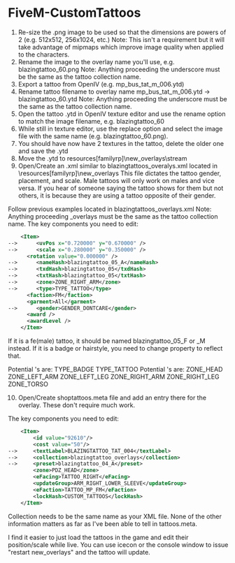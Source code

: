 # FiveM-CustomTattoos

1.  Re-size the .png image to be used so that the dimensions are powers of 2 (e.g. 512x512, 256x1024, etc.)
Note: This isn't a requirement but it will take advantage of mipmaps which improve image quality when applied to the characters.
2.  Rename the image to the overlay name you'll use, e.g. blazingtattoo_60.png
Note: Anything proceeding the underscore must be the same as the tattoo collection name.
3.  Export a tattoo from OpenIV (e.g. mp_bus_tat_m_006.ytd)
4.  Rename tattoo filename to overlay name mp_bus_tat_m_006.ytd -> blazingtattoo_60.ytd
Note: Anything proceeding the underscore must be the same as the tattoo collection name.
5.  Open the tattoo .ytd in OpenIV texture editor and use the rename option to match the image filename, e.g. blazingtattoo_60
6.  While still in texture editor, use the replace option and select the image file with the same name (e.g. blazingtattoo_60.png).
7.  You should have now have 2 textures in the tattoo, delete the older one and save the .ytd
8.  Move the .ytd to resources\[familyrp]\new_overlays\stream
9.  Open/Create an .xml similar to blazingtattoos_overalys.xml located in \resources\[familyrp]\new_overlays
This file dictates the tattoo gender, placement, and scale.  Male tattoos will only work on males and vice versa.  If you hear of someone saying the tattoo shows for them but not others, it is because they are using a tattoo opposite of their gender.

Follow previous examples located in blazingtattoos_overlays.xml
Note: Anything proceeding _overlays must be the same as the tattoo collection name.
The key components you need to edit:
```xml
    <Item>
-->      <uvPos x="0.720000" y="0.670000" />
-->      <scale x="0.280000" y="0.350000" />
      <rotation value="0.000000" />
-->      <nameHash>blazingtattoo_05_A</nameHash>
-->      <txdHash>blazingtattoo_05</txdHash>
-->      <txtHash>blazingtattoo_05</txtHash>
-->      <zone>ZONE_RIGHT_ARM</zone>
-->      <type>TYPE_TATTOO</type>
      <faction>FM</faction>
      <garment>All</garment>
-->      <gender>GENDER_DONTCARE</gender>
      <award />
      <awardLevel />
    </Item>
```
If it is a fe(male) tattoo, it should be named blazingtattoo_05_F or _M instead.
If it is a badge or hairstyle, you need to change <type> property to reflect that.

Potential <type>'s are:
TYPE_BADGE
TYPE_TATTOO
Potential <zone>'s are:
ZONE_HEAD
ZONE_LEFT_ARM
ZONE_LEFT_LEG
ZONE_RIGHT_ARM
ZONE_RIGHT_LEG
ZONE_TORSO

10.  Open/Create shoptattoos.meta file and add an entry there for the overlay. These don't require much work.

The key components you need to edit:
```xml
	<Item>
	    <id value="92610"/>
	    <cost value="50"/>
-->	    <textLabel>BLAZINGTATTOO_TAT_004</textLabel>
-->	    <collection>blazingtattoo_overlays</collection>
-->	    <preset>blazingtattoo_04_A</preset>
	    <zone>PDZ_HEAD</zone>
	    <eFacing>TATTOO_RIGHT</eFacing>
	    <updateGroup>ARM_RIGHT_LOWER_SLEEVE</updateGroup>
	    <eFaction>TATTOO_MP_FM</eFaction>
	    <lockHash>CUSTOM_TATTOOS</lockHash>
	</Item>
```
Collection needs to be the same name as your XML file.
None of the other information matters as far as I've been able to tell in tattoos.meta.

I find it easier to just load the tattoos in the game and edit their position/scale while live.  You can use icecon or the console window to issue "restart new_overlays" and the tattoo will update.
